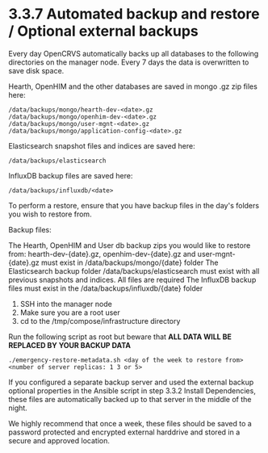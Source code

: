 # 3.3.7 Automated backup and restore / Optional external backups

Every day OpenCRVS automatically backs up all databases to the following directories on the manager node. Every 7 days the data is overwritten to save disk space.

Hearth, OpenHIM and the other databases are saved in mongo .gz zip files here:

```
/data/backups/mongo/hearth-dev-<date>.gz
/data/backups/mongo/openhim-dev-<date>.gz
/data/backups/mongo/user-mgnt-<date>.gz
/data/backups/mongo/application-config-<date>.gz
```

Elasticsearch snapshot files and indices are saved here:

```
/data/backups/elasticsearch
```

InfluxDB backup files are saved here:

```
/data/backups/influxdb/<date>
```

To perform a restore, ensure that you have backup files in the day's folders you wish to restore from.

Backup files:

The Hearth, OpenHIM and User db backup zips you would like to restore from: hearth-dev-{date}.gz, openhim-dev-{date}.gz and user-mgnt-{date}.gz must exist in /data/backups/mongo/{date} folder The Elasticsearch backup folder /data/backups/elasticsearch must exist with all previous snapshots and indices. All files are required The InfluxDB backup files must exist in the /data/backups/influxdb/{date} folder

1. SSH into the manager node
2. Make sure you are a root user
3. cd to the /tmp/compose/infrastructure directory

Run the following script as root but beware that **ALL DATA WILL BE REPLACED BY YOUR BACKUP DATA**

```
./emergency-restore-metadata.sh <day of the week to restore from> <number of server replicas: 1 3 or 5>
```

If you configured a separate backup server and used the external backup optional properties in the Ansible script in step 3.3.2 Install Dependencies, these files are automatically backed up to that server in the middle of the night.

We highly recommend that once a week, these files should be saved to a password protected and encrypted external harddrive and stored in a secure and approved location.
